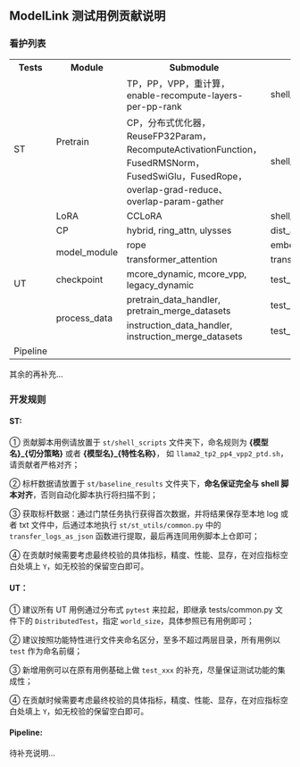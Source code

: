 ## ModelLink 测试用例贡献说明

### 看护列表
<table>
    <tr>
        <th>Tests</th>
        <th>Module</th>
        <th>Submodule</th>
        <th>Scripts</th>
        <th>Accuracy</th>
        <th>Throughput</th>
        <th>Memory</th>
    </tr>
    <tr>
        <td rowspan="3">ST</td>
        <td rowspan="2">Pretrain</td>
        <td>TP，PP，VPP，重计算，enable-recompute-layers-per-pp-rank</td>
        <td>shell_scripts/llama2_tp2_pp4_vpp2.sh</td>
        <td>Y</td>
        <td>Y</td>
        <td>Y</td>
    </tr>
    <tr>
        <td>CP，分布式优化器，ReuseFP32Param，RecomputeActivationFunction，FusedRMSNorm，FusedSwiGlu，FusedRope，overlap-grad-reduce、overlap-param-gather</td>
        <td>shell_scripts/llama2_tp2_cp4_mem_recompute.sh</td>
        <td>Y</td>
        <td>Y</td>
        <td>Y</td>
    </tr>
    <tr>
        <td rowspan="1">LoRA</td>
        <td>CCLoRA</td>
        <td>shell_scripts/tune_llama2_tp8_pp1_ptd.sh</td>
        <td>Y</td>
        <td>Y</td>
        <td>Y</td>
    </tr>
    <tr>
        <td rowspan="6">UT</td>
        <td>CP</td>
        <td>hybrid, ring_attn, ulysses</td>
        <td>dist_algo/test_hybrid_context_parallel.py</td>
        <td>Y</td>
        <td></td>
        <td></td>
    </tr>
    <tr>
        <td rowspan="2">model_module</td>
        <td>rope</td>
        <td>embeddings/test_rotary_pos_embedding.py</td>
        <td>Y</td>
        <td></td>
        <td></td>
    </tr>
    <tr>
        <td>transformer_attention</td>
        <td>transformer/test_attention.py</td>
        <td>Y</td>
        <td></td>
        <td></td>
    </tr>
    <tr>
        <td>checkpoint</td>
        <td>mcore_dynamic, mcore_vpp, legacy_dynamic</td>
        <td>test_convert_ckpt_from_huggingface.py</td>
        <td>Y</td>
        <td></td>
        <td></td>
    </tr>
	<tr>
        <td rowspan="2">process_data</td>
        <td>pretrain_data_handler, pretrain_merge_datasets</td>
        <td>test_process_pretrain_data.py</td>
        <td>Y</td>
        <td></td>
        <td></td>
    </tr>
	<tr>
        <td>instruction_data_handler, instruction_merge_datasets</td>
        <td>test_process_instruction_data.py</td>
        <td>Y</td>
        <td></td>
        <td></td>
    </tr>
    <tr>
        <td>Pipeline</td>
        <td colspan="6"></td>
    </tr>
</table>


其余的再补充...

### 开发规则

#### ST:

① 贡献脚本用例请放置于 `st/shell_scripts` 文件夹下，命名规则为 **{模型名}_{切分策略}** 或者 **{模型名}_{特性名称}**， 如 `llama2_tp2_pp4_vpp2_ptd.sh`，请贡献者严格对齐；

② 标杆数据请放置于 `st/baseline_results` 文件夹下，**命名保证完全与 shell 脚本对齐**，否则自动化脚本执行将扫描不到；

③ 获取标杆数据：通过门禁任务执行获得首次数据，并将结果保存至本地 log 或者 txt 文件中，后通过本地执行 `st/st_utils/common.py` 中的 `transfer_logs_as_json` 函数进行提取，最后再连同用例脚本上仓即可；

④ 在贡献时候需要考虑最终校验的具体指标，精度、性能、显存，在对应指标空白处填上 `Y`，如无校验的保留空白即可。


#### UT：

① 建议所有 UT 用例通过分布式 `pytest` 来拉起，即继承 tests/common.py 文件下的 `DistributedTest`，指定 `world_size`，具体参照已有用例即可；

② 建议按照功能特性进行文件夹命名区分，至多不超过两层目录，所有用例以 `test` 作为命名前缀；

③ 新增用例可以在原有用例基础上做 `test_xxx` 的补充，尽量保证测试功能的集成性；

④ 在贡献时候需要考虑最终校验的具体指标，精度、性能、显存，在对应指标空白处填上 `Y`，如无校验的保留空白即可。



#### Pipeline:

待补充说明...